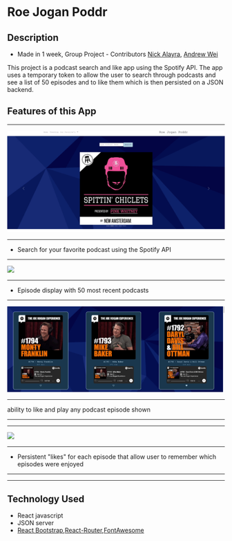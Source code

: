# Roe Jogan Poddr

## Description

- Made in 1 week, Group Project - Contributors   [Nick Alayra](https://github.com/nalayra), [Andrew Wei](https://github.com/weiwei-out)

This project is a podcast search and like app using the Spotify API. The app uses a temporary token to allow the user to search through podcasts and see a list of 50 episodes and to like them which is then persisted on a JSON backend. 

## Features of this App

***
![](search.gif)
***
- Search for your favorite podcast using the Spotify API
***
![](episodes.gif)
***
- Episode display with 50 most recent podcasts 
***
![](likes.gif)
***
ability to like and play any podcast episode shown
***

***
![](persistedLikes.gif)
***
- Persistent "likes" for each episode that allow user to remember which episodes were enjoyed
***

***





## Technology Used


- React javascript
- JSON server
- [React Bootstrap](https://react-bootstrap.github.io/),[React-Router](https://reactrouter.com/),[FontAwesome](https://fontawesome.com/)



